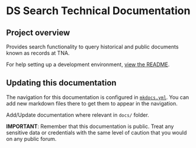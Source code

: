 # DS Search Technical Documentation

## Project overview

Provides search functionality to query historical and public documents known as records at TNA.

For help setting up a development environment, [view the README](https://github.com/nationalarchives/ds-search/blob/main/README.md).

## Updating this documentation

The navigation for this documentation is configured in [`mkdocs.yml`](https://github.com/nationalarchives/ds-search/blob/main/mkdocs.yml). You can add new markdown files there to get them to appear in the navigation.

Add/Update documentation where relevant in `docs/` folder.

**IMPORTANT**: Remember that this documentation is public. Treat any sensitive data or credentials with the same level of caution that you would on any public forum.
